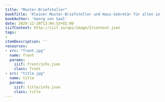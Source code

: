 ```yaml
---
title: "Muster-Briefsteller"
bookTitle: 'Kleiner Muster-Briefsteller und Haus-Sekretär für allen in den gesellschaftlichen Verhältnissen sowie im Geschäfts- und Privatleben vorkommenden Fällen - Ein unendbehrliches Handbuch für Jedermann und ein Rathgeber für alle Stände.'
bookAuthor: 'Georg von Saal'
date: 2020-12-28T13:04:53+02:00
iiifContext: http://iiif.io/api/image/2/context.json
tags:
-
itemDescription: ''
resources:
- src: "front.jpg"
  name: front
  params:
    iiif: front/info.json
    class: front
- src: "title.jpg"
  name: title
  params:
    iiif: title/info.json
    class: title
---
```


